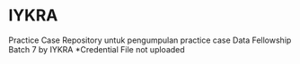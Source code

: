 # IYKRA
Practice Case
Repository untuk pengumpulan practice case Data Fellowship Batch 7 by IYKRA
*Credential File not uploaded
